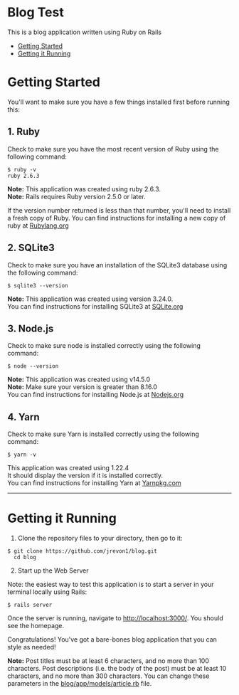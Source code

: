 # Blog Test
  This is a blog application written using Ruby on Rails

  * [Getting Started](#getting-started)
  * [Getting it Running](#getting-it-running)


# Getting Started

  You'll want to make sure you have a few things installed first before running this:

  ## 1. Ruby

  Check to make sure you have the most recent version of Ruby using the following command:

    $ ruby -v
    ruby 2.6.3

  **Note:** This application was created using ruby 2.6.3.
  <br>**Note:** Rails requires Ruby version 2.5.0 or later.

  If the version number returned is less than that number, you'll need to install a fresh copy of Ruby. You can find instructions for installing a new copy of ruby at [Rubylang.org](https://www.ruby-lang.org/en/documentation/installation/)


  ## 2. SQLite3

  Check to make sure you have an installation of the SQLite3 database using the following command:

    $ sqlite3 --version

  **Note:** This application was created using version 3.24.0.
  <br>You can find instructions for installing SQLite3 at [SQLite.org](https://www.sqlite.org/index.html)

  ## 3. Node.js

  Check to make sure node is installed correctly using the following command:

    $ node --version

  **Note:** This application was created using v14.5.0
  <br>**Note:** Make sure your version is greater than 8.16.0
  <br>You can find instructions for installing Node.js at [Nodejs.org](https://nodejs.org/en/download/)

  ## 4. Yarn

  Check to make sure Yarn is installed correctly using the following command:

    $ yarn -v

  This application was created using 1.22.4
  <br>It should display the version if it is installed correctly.
  <br>You can find instructions for installing Yarn at [Yarnpkg.com](https://yarnpkg.com/getting-started/install)

 ---

# Getting it Running

  1. Clone the repository files to your directory, then go to it:

    $ git clone https://github.com/jrevon1/blog.git
      cd blog

  2. Start up the Web Server

  Note: the easiest way to test this application is to start a server in your terminal locally using Rails:

    $ rails server

  Once the server is running, navigate to [http://localhost:3000/](http://localhost:3000/). You should see the homepage.

  Congratulations! You've got a bare-bones blog application that you can style as needed!
  
  **Note:** Post titles must be at least 6 characters, and no more than 100 characters. Post descriptions (i.e. the body of the post) must be at least 10 characters, and no more than 300 characters. You can change these parameters in the [blog/app/models/article.rb](https://github.com/jrevon1/blog/blob/master/app/models/article.rb) file.
